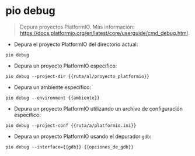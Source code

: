 # pio debug

> Depura proyectos PlatformIO.
> Más información: <https://docs.platformio.org/en/latest/core/userguide/cmd_debug.html>.

- Depura el proyecto PlatformIO del directorio actual:

`pio debug`

- Depura un proyecto PlatformIO específico:

`pio debug --project-dir {{ruta/al/proyecto_platformio}}`

- Depura un ambiente específico:

`pio debug --environment {{ambiente}}`

- Depura un proyecto PlatformIO utilizando un archivo de configuración específico:

`pio debug --project-conf {{ruta/a/platformio.ini}}`

- Depura un proyecto PlatformIO usando el depurador `gdb`:

`pio debug --interface={{gdb}} {{opciones_de_gdb}}`
